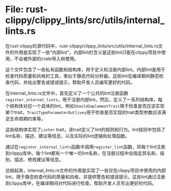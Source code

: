 # File: rust-clippy/clippy_lints/src/utils/internal_lints.rs

在rust-clippy的源代码中，rust-clippy/clippy_lints/src/utils/internal_lints.rs文件的作用是实现了一些“内部lint”。内部lint的含义是这些lint只能在clippy项目中使用，不会被外部的crate导入和使用。

这个文件包含了一些私有函数和结构体，用于定义和注册内部lint。内部lint是用于检查代码质量和风格的工具，类似于静态代码分析器。这些lint在编译期间静态检查代码，并给出警告或错误提示，帮助开发人员编写更好的代码。

在internal_lints.rs文件中，首先定义了一个公共的lint注册函数`register_internal_lints`，用于注册内部lint。然后，定义了一系列结构体，每个结构体对应一个具体的lint，例如`ShouldImplementTrait`用于检查是否应该实现某个trait，`TraitTypeParameterOutlives`用于检查是否实现的trait类型参数应该满足生命周期约束等。

这些结构体实现了`Linter` trait，该trait定义了lint的规则和行为。lint规则中包括了lint名称、描述、建议等信息，以及实际的lint逻辑和处理函数。

通过在`register_internal_lints`函数中调用`register_lint`函数，将每个lint注册到clippy库中。每个lint都有一个唯一的lint名称，在注册过程中会指定其名称、级别、描述、修改建议等信息。

总结起来，internal_lints.rs文件的作用是实现了一些仅在clippy项目中使用的内部lint，用于静态检查代码的质量和风格，并提供警告和错误提示。这些lint通过注册到clippy库中，在编译期间对代码进行检查，帮助开发人员写出更好的代码。

